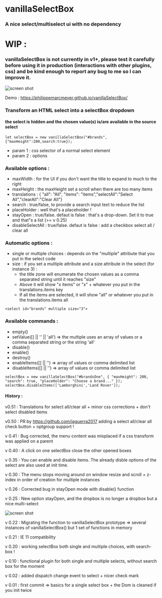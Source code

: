 # vanillaSelectBox
### A nice select/multiselect ui with no dependency

# WIP : 
### vanillaSelectBox is not currently in v1+, please test it carefully before using it in production (interactions with other plugins, css) and be kind enough to report any bug to me so I can improve it.

![screen shot](https://raw.githubusercontent.com/PhilippeMarcMeyer/vanillaSelectBox/master/vanillaSelectBox.png)

Demo : https://philippemarcmeyer.github.io/vanillaSelectBox/

### Transform an HTML select into a selectBox dropdown
#### the select is hidden and the chosen value(s) is/are available in the source select

```
let selectBox = new vanillaSelectBox("#brands",{"maxHeight":200,search:true});
```
* param 1 : css selector of a normal select element
* param 2 : options 

### Available options : 
* maxWidth : for the UI if you don't want the title to expand to much to the right
* maxHeight : the maxHeight set a scroll when there are too many items 
* translations : { "all": "All", "items": "items","selectAll":"Select All","clearAll":"Clear All"}
* search : true/false, to provide a search input text to reduce the list
* placeHolder : well that's a placeholder !
* stayOpen : true/false. defaut is false : that's a drop-down. Set it to true and that"s a list (>= v 0.25)
* disableSelectAll : true/false. defaut is false : add a checkbox select all / clear all

### Automatic options :
* single or multiple choices : depends on the "multiple" attribute that you put in the select code 
* size : if you set a multiple attribute and a size attribute in the select (for instance 3) :
  * the title zone will enumerate the chosen values as a comma separated string until it reaches "size"
  * Above it will show "x items" or "x" + whatever you put in the translations.items key
  * If all the items are selected, it will show "all" or whatever you put in the translations.items all

```
<select id="brands" multiple size="3">
```
### Available commands :
* empty()
* setValue([] || '' || 'all') => the multiple uses an array of values or a comma separated string or the string 'all'
* disable()
* enable()
* destroy()
* enableItems([] || '') => array of values or comma delimited list
* disableItems([] || '') => array of values or comma delimited list
```
selectBox = new vanillaSelectBox("#brandsOne", { "maxHeight": 200, "search": true, "placeHolder": "Choose a brand..." });
selectBox.disableItems(['Lamborghini','Land Rover']);
```
#### History :

v0.51 : Translations for select all/clear all + minor css corrections + don't select disabled items

v0.50 : PR by https://github.com/jaguerra2017 adding a select all/clear all check button + optgroup support !

v 0.41 : Bug corrected, the menu content was misplaced if a css transform was applied on a parent

v 0.40 : A click on one selectBox close the other opened boxes

v 0.35 : You can enable and disable items. The already disble options of the select are also used at init time.

v 0.30 : The menu stops moving around on window resize and scroll + z-index in order of creation for multiple instances

v 0.26 : Corrected bug in stayOpen mode with disable() function

v 0.25 : New option stayOpen, and the dropbox is no longer a dropbox but a nice multi-select
 
 ![screen shot](https://raw.githubusercontent.com/PhilippeMarcMeyer/vanillaSelectBox/master/stayOpen.jpg)
 
v 0.22 : Migrating the function to vanillaSelectBox prototype => several instances of vanillaSelectBox() but 1 set of functions in memory
 
v 0.21 : IE 11 compatibility

v 0.20 : working selectBox both single and multiple choices, with search-box !

v 0.10 : functional plugin for both single and multiple selects, without search box for the moment

v 0.02 : added dispatch change event to select + nicer check mark

v 0.01 : first commit => basics for a single select box + the Dom is cleaned if you init twice

